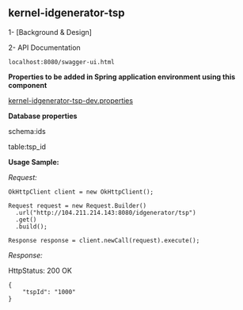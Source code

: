 ## kernel-idgenerator-tsp

1- [Background & Design]

2- API Documentation

 ```
localhost:8080/swagger-ui.html

 ```
 
  **Properties to be added in Spring application environment using this component**

[kernel-idgenerator-tsp-dev.properties](../../config/kernel-idgenerator-tsp-dev.properties)


 **Database properties**
 
schema:ids

table:tsp_id 


**Usage Sample:**

  *Request:*
  
```
OkHttpClient client = new OkHttpClient();

Request request = new Request.Builder()
  .url("http://104.211.214.143:8080/idgenerator/tsp")
  .get()
  .build();

Response response = client.newCall(request).execute();
```

 
  *Response:*
  
  HttpStatus: 200 OK
  
```
{
    "tspId": "1000"
}
```
 